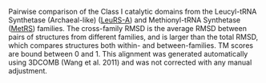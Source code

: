 Pairwise comparison of the Class I catalytic domains from the Leucyl-tRNA Synthetase (Archaeal-like) (<a href='/class1/leu2'>LeuRS-A</a>) and Methionyl-tRNA Synthetase (<a href='/class1/met'>MetRS</a>) families. 
	The cross-family RMSD is the average RMSD between pairs of structures from different families, and is
	 larger than the total RMSD, which compares structures both within- and between-families. TM scores are bound between 0 and 1. 
	 This alignment was generated automatically using 3DCOMB (Wang et al. 2011) and was not corrected with any manual adjustment.
